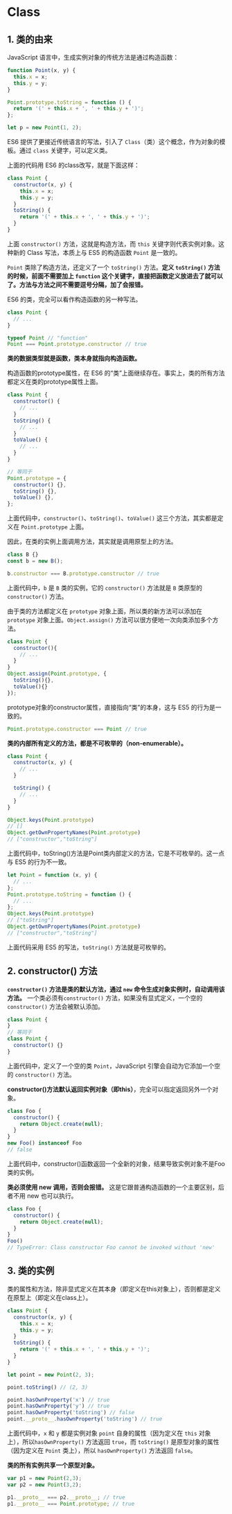 # Class

## 1. 类的由来

JavaScript 语言中，生成实例对象的传统方法是通过构造函数：

```javascript
function Point(x, y) {
  this.x = x;
  this.y = y;
}

Point.prototype.toString = function () {
  return '(' + this.x + ', ' + this.y + ')';
};

let p = new Point(1, 2);
```

ES6 提供了更接近传统语言的写法，引入了 `Class`（类）这个概念，作为对象的模板。通过 `class` 关键字，可以定义类。

上面的代码用 ES6 的class改写，就是下面这样：

```javascript
class Point {
  constructor(x, y) {
    this.x = x;
    this.y = y;
  }
  toString() {
    return '(' + this.x + ', ' + this.y + ')';
  }
}
```

上面 `constructor()` 方法，这就是构造方法，而 `this` 关键字则代表实例对象。这种新的 Class 写法，本质上与 ES5 的构造函数 `Point` 是一致的。

`Point` 类除了构造方法，还定义了一个 `toString()` 方法。**定义 `toString()` 方法的时候，前面不需要加上 `function` 这个关键字，直接把函数定义放进去了就可以了。方法与方法之间不需要逗号分隔，加了会报错。**

ES6 的类，完全可以看作构造函数的另一种写法。

```javascript
class Point {
  // ...
}

typeof Point // "function"
Point === Point.prototype.constructor // true
```

**类的数据类型就是函数，类本身就指向构造函数。**

构造函数的prototype属性，在 ES6 的“类”上面继续存在。事实上，类的所有方法都定义在类的prototype属性上面。

```javascript
class Point {
  constructor() {
    // ...
  }
  toString() {
    // ...
  }
  toValue() {
    // ...
  }
}

// 等同于
Point.prototype = {
  constructor() {},
  toString() {},
  toValue() {},
};
```

上面代码中，`constructor()`、`toString()`、`toValue()` 这三个方法，其实都是定义在 `Point.prototype` 上面。

因此，在类的实例上面调用方法，其实就是调用原型上的方法。

```javascript
class B {}
const b = new B();

b.constructor === B.prototype.constructor // true
```

上面代码中，`b` 是 `B` 类的实例，它的 `constructor()` 方法就是 `B` 类原型的 `constructor()` 方法。

由于类的方法都定义在 `prototype` 对象上面，所以类的新方法可以添加在 `prototype` 对象上面。`Object.assign()` 方法可以很方便地一次向类添加多个方法。

```javascript
class Point {
  constructor(){
    // ...
  }
}
Object.assign(Point.prototype, {
  toString(){},
  toValue(){}
});
```

prototype对象的constructor属性，直接指向“类”的本身，这与 ES5 的行为是一致的。

```javascript
Point.prototype.constructor === Point // true
```

**类的内部所有定义的方法，都是不可枚举的（non-enumerable）。**

```javascript
class Point {
  constructor(x, y) {
    // ...
  }

  toString() {
    // ...
  }
}

Object.keys(Point.prototype)
// []
Object.getOwnPropertyNames(Point.prototype)
// ["constructor","toString"]
```

上面代码中，toString()方法是Point类内部定义的方法，它是不可枚举的。这一点与 ES5 的行为不一致。

```javascript
let Point = function (x, y) {
  // ...
};
Point.prototype.toString = function () {
  // ...
};
Object.keys(Point.prototype)
// ["toString"]
Object.getOwnPropertyNames(Point.prototype)
// ["constructor","toString"]
```

上面代码采用 ES5 的写法，`toString()` 方法就是可枚举的。

## 2. constructor() 方法

**`constructor()` 方法是类的默认方法，通过 `new` 命令生成对象实例时，自动调用该方法。** 一个类必须有`constructor()` 方法，如果没有显式定义，一个空的 `constructor()` 方法会被默认添加。

```javascript
class Point {
}
// 等同于
class Point {
  constructor() {}
}
```

上面代码中，定义了一个空的类 `Point`，JavaScript 引擎会自动为它添加一个空的 `constructor()` 方法。

**constructor()方法默认返回实例对象（即this）**，完全可以指定返回另外一个对象。

```javascript
class Foo {
  constructor() {
    return Object.create(null);
  }
}
new Foo() instanceof Foo
// false
```

上面代码中，constructor()函数返回一个全新的对象，结果导致实例对象不是Foo类的实例。

**类必须使用 new 调用，否则会报错。** 这是它跟普通构造函数的一个主要区别，后者不用 new 也可以执行。

```javascript
class Foo {
  constructor() {
    return Object.create(null);
  }
}
Foo()
// TypeError: Class constructor Foo cannot be invoked without 'new'
```

## 3. 类的实例

类的属性和方法，除非显式定义在其本身（即定义在this对象上），否则都是定义在原型上（即定义在class上）。

```javascript
class Point {
  constructor(x, y) {
    this.x = x;
    this.y = y;
  }
  toString() {
    return '(' + this.x + ', ' + this.y + ')';
  }
}

let point = new Point(2, 3);

point.toString() // (2, 3)

point.hasOwnProperty('x') // true
point.hasOwnProperty('y') // true
point.hasOwnProperty('toString') // false
point.__proto__.hasOwnProperty('toString') // true
```

上面代码中，`x` 和 `y` 都是实例对象 `point` 自身的属性（因为定义在 `this` 对象上），所以`hasOwnProperty()` 方法返回 `true`，而 `toString()` 是原型对象的属性（因为定义在 `Point` 类上），所以 `hasOwnProperty()` 方法返回 `false`。

**类的所有实例共享一个原型对象。**

```javascript
var p1 = new Point(2,3);
var p2 = new Point(3,2);

p1.__proto__ === p2.__proto__; // true
p1.__proto__ === Point.prototype; // true
```
